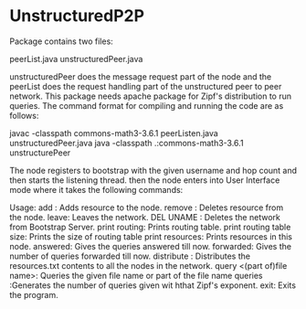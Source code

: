 # UnstructuredP2P

Package contains two files:

peerList.java
unstructuredPeer.java

unstructuredPeer does the message request part of the node and the peerList does the request handling part
of the unstructured peer to peer network. This package needs apache package for Zipf's distribution to run
queries. The command format for compiling and running the code are as follows:

javac -classpath commons-math3-3.6.1 peerListen.java unstructuredPeer.java
java -classpath .:commons-math3-3.6.1 unstructurePeer <node port> <Bootstrap server IP> <Booststrap Server port>

The node registers to bootstrap with the given username and hop count and then starts the listening thread.
then the node enters into User Interface mode where it takes the following commands:

Usage:
	add <Resource name>:			Adds resource to the node.
	remove <Resource name>:			Deletes resource from the node.
	leave:					Leaves the network.
	DEL UNAME <username>:			Deletes the network <username> from Bootstrap Server.
	print routing:				Prints routing table.
	print routing table size:		Prints the size of routing table
	print resources:			Prints resources in this node.
	answered:				Gives the queries answered till now.
	forwarded:				Gives the number of queries forwarded till now.
	distribute <resources per node>:	Distributes the resources.txt contents to all the nodes in the network.
	query <(part of)file name>: 		Queries the given file name or part of the file name
	queries <no of qeries> <zipfs exponent>:Generates the number of queries given wit hthat Zipf's exponent.
	exit: 					Exits the program.
